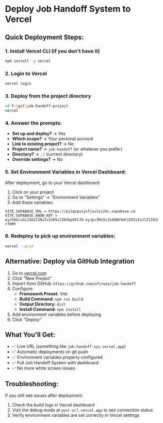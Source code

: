 # Deploy Job Handoff System to Vercel

## Quick Deployment Steps:

### 1. Install Vercel CLI (if you don't have it)
```bash
npm install -g vercel
```

### 2. Login to Vercel
```bash
vercel login
```

### 3. Deploy from the project directory
```bash
cd F:\git\job-handoff-project
vercel
```

### 4. Answer the prompts:
- **Set up and deploy?** → Yes
- **Which scope?** → Your personal account
- **Link to existing project?** → No
- **Project name?** → `job-handoff` (or whatever you prefer)
- **Directory?** → `./` (current directory)
- **Override settings?** → No

### 5. Set Environment Variables in Vercel Dashboard:
After deployment, go to your Vercel dashboard:
1. Click on your project
2. Go to "Settings" → "Environment Variables"
3. Add these variables:

```
VITE_SUPABASE_URL = https://pjiqcpusjxfjuulojzhc.supabase.co
VITE_SUPABASE_ANON_KEY = eyJhbGciOiJIUzI1NiIsInR5cCI6IkpXVCJ9.eyJpc3MiOiJzdXBhYmFzZSIsInJlZiI6InBqaXFjcHVzanhmanV1bG9qemhjIiwicm9sZSI6InNlcnZpY2Vfcm9sZSIsImlhdCI6MTc1MzgyMzI0MiwiZXhwIjoyMDY5Mzk5MjQyfQ.hH8KZ9S6eJSUoUU4LbWefyeaO9Vr5HyQk8_TK-rfbMY
```

### 6. Redeploy to pick up environment variables:
```bash
vercel --prod
```

## Alternative: Deploy via GitHub Integration

1. Go to [vercel.com](https://vercel.com)
2. Click "New Project"
3. Import from GitHub: `https://github.com/ofirwie/job-handoff`
4. Configure:
   - **Framework Preset:** Vite
   - **Build Command:** `npm run build`
   - **Output Directory:** `dist`
   - **Install Command:** `npm install`
5. Add environment variables before deploying
6. Click "Deploy"

## What You'll Get:
- ✅ Live URL (something like `job-handoff-xyz.vercel.app`)
- ✅ Automatic deployments on git push
- ✅ Environment variables properly configured
- ✅ Full Job Handoff System with dashboard
- ✅ No more white screen issues

## Troubleshooting:
If you still see issues after deployment:
1. Check the build logs in Vercel dashboard
2. Visit the debug mode at `your-url.vercel.app` to see connection status
3. Verify environment variables are set correctly in Vercel settings